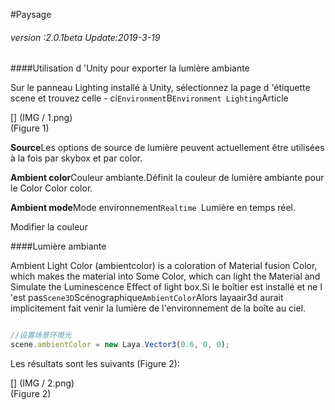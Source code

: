 #Paysage

###### *version :2.0.1beta   Update:2019-3-19*

####Utilisation d 'Unity pour exporter la lumière ambiante

Sur le panneau Lighting installé à Unity, sélectionnez la page d 'étiquette scene et trouvez celle - ci`Environment`B`Environment Lighting`Article

[] (IMG / 1.png) <br > (Figure 1)

**Source**Les options de source de lumière peuvent actuellement être utilisées à la fois par skybox et par color.

**Ambient color**Couleur ambiante.Définit la couleur de lumière ambiante pour le Color Color color.

**Ambient mode**Mode environnement`Realtime `Lumière en temps réel.

Modifier la couleur

####Lumière ambiante

Ambient Light Color (ambientcolor) is a coloration of Material fusion Color, which makes the material into Some Color, which can light the Material and Simulate the Luminescence Effect of light box.Si le boîtier est installé et ne l 'est pas`Scene3D`Scénographique`AmbientColor`Alors layaair3d aurait implicitement fait venir la lumière de l'environnement de la boîte au ciel.


```typescript

//设置场景环境光
scene.ambientColor = new Laya.Vector3(0.6, 0, 0);
```


Les résultats sont les suivants (Figure 2):

[] (IMG / 2.png) <br > (Figure 2)

